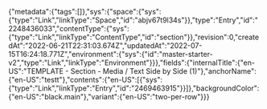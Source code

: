 {"metadata":{"tags":[]},"sys":{"space":{"sys":{"type":"Link","linkType":"Space","id":"abjv67t9l34s"}},"type":"Entry","id":"2248436033","contentType":{"sys":{"type":"Link","linkType":"ContentType","id":"section"}},"revision":0,"createdAt":"2022-06-21T22:31:03.674Z","updatedAt":"2022-07-15T16:24:18.771Z","environment":{"sys":{"id":"master-starter-v2","type":"Link","linkType":"Environment"}}},"fields":{"internalTitle":{"en-US":"TEMPLATE - Section - Media / Text Side by Side (1)"},"anchorName":{"en-US":"testt"},"contents":{"en-US":[{"sys":{"type":"Link","linkType":"Entry","id":"2469463915"}}]},"backgroundColor":{"en-US":"black.main"},"variant":{"en-US":"two-per-row"}}}